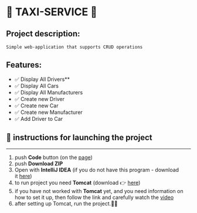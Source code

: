 # 🚖 TAXI-SERVICE 🚖

## Project description:

`Simple web-application that supports CRUD operations`

## Features:

* ✅ Display All Drivers**
* ✅ Display All Cars
* ✅ Display All Manufacturers
* ✅ Create new Driver
* ✅ Create new Car
* ✅ Create new Manufacturer
* ✅ Add Driver to Car

## 📀 instructions for launching the project

-------------------------------------------------------------------------------------------------------------------------
1. push **Code** button (on the [page](https://github.com/VitaliiBozadzhy88/taxi-service))
2. push **Download ZIP**
3. Open with **IntelliJ IDEA** (if you do not have this program - download it [here](https://www.jetbrains.com/idea/))
4. to run project you need **Tomcat** (download 👉 [here](https://tomcat.apache.org))
5. if you have not worked with **Tomcat** yet, and you need information on how to set it up, then follow the link and carefully watch the [video](https://www.youtube.com/watch?v=ThBw3WBTw9Q)
6. after setting up Tomcat, run the project.🏃‍♀️
